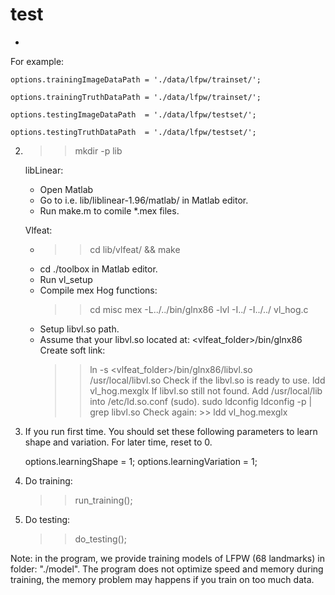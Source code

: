 # test
   - 
   For example:

	options.trainingImageDataPath = './data/lfpw/trainset/';

	options.trainingTruthDataPath = './data/lfpw/trainset/';
                                   
	options.testingImageDataPath  = './data/lfpw/testset/';

	options.testingTruthDataPath  = './data/lfpw/testset/';
   
2. 
   >> mkdir -p lib
   
   libLinear: 
     - Open Matlab
     - Go to i.e. lib/liblinear-1.96/matlab/ in Matlab editor.
     - Run make.m to comile *.mex files.

   Vlfeat:
     - >> cd lib/vlfeat/ && make
     - cd ./toolbox in Matlab editor.
     - Run vl_setup
     - Compile mex Hog functions:
       >> cd misc
       >> mex -L../../bin/glnx86 -lvl -I../ -I../../ vl_hog.c
     - Setup libvl.so path.
     - Assume that your libvl.so located at: <vlfeat_folder>/bin/glnx86
       Create soft link:
       >> ln -s <vlfeat_folder>/bin/glnx86/libvl.so /usr/local/libvl.so
       Check if the libvl.so is ready to use.
       >> ldd vl_hog.mexglx
       If libvl.so still not found.
       Add /usr/local/lib into /etc/ld.so.conf (sudo).
       >> sudo ldconfig
       >> ldconfig -p | grep libvl.so
       Check again: >> ldd vl_hog.mexglx
      

3. If you run first time. You should set these following parameters
   to learn shape and variation. For later time, reset to 0.

   options.learningShape     = 1;
   options.learningVariation = 1;

4. Do training:
   >> run_training();
   
5. Do testing:
   >> do_testing();


Note: in the program, we provide training models of LFPW (68 landmarks) in folder:
"./model". The program does not optimize speed and memory during training, the 
memory problem may happens if you train on too much data.
